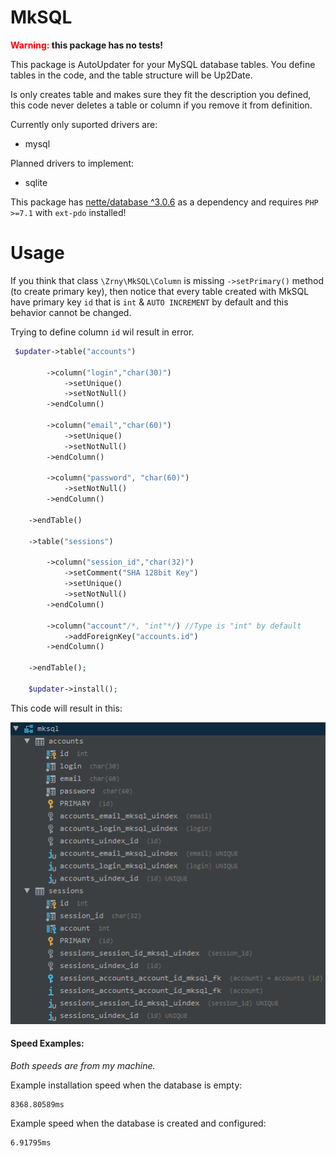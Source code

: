 # MkSQL 

**<span style="color:red;">Warning: </span> this package has no tests!**

This package is AutoUpdater for your MySQL database tables. You define tables 
in the code, and the table structure will be Up2Date.
 
Is only creates table and makes sure they fit the description you defined, 
this code never deletes a table or column if you remove it from definition. 
 
Currently only suported drivers are:
- mysql

Planned drivers to implement:
- sqlite 

This package has [nette/database ^3.0.6](https://github.com/nette/database) as a dependency and requires `PHP >=7.1` with `ext-pdo` installed!


# Usage

If you think that class `\Zrny\MkSQL\Column` is missing `->setPrimary()` method (to create primary key),
then notice that every table created with MkSQL have primary key `id` 
that is `int` & `AUTO INCREMENT` by default and this behavior cannot be changed. 

Trying to define column `id` wil result in error.

```php   
 $updater->table("accounts")

        ->column("login","char(30)")
            ->setUnique()
            ->setNotNull() 
        ->endColumn()

        ->column("email","char(60)")
            ->setUnique()
            ->setNotNull()
        ->endColumn()

        ->column("password", "char(60)")
            ->setNotNull()
        ->endColumn()

    ->endTable()

    ->table("sessions")

        ->column("session_id","char(32)")
            ->setComment("SHA 128bit Key")
            ->setUnique()
            ->setNotNull()
        ->endColumn()

        ->column("account"/*, "int"*/) //Type is "int" by default
            ->addForeignKey("accounts.id")
        ->endColumn()

    ->endTable();
   
    $updater->install(); 
```

This code will result in this:

![image](code_result.png)

#### Speed Examples:

*Both speeds are from my machine.*

Example installation speed when the database is empty:

    8368.80589ms
        
Example speed when the database is created and configured:

    6.91795ms 